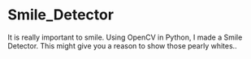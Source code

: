 # Smile_Detector
It is really important to smile. Using OpenCV in Python, I made a Smile Detector. This might give you a reason to show those pearly whites..

